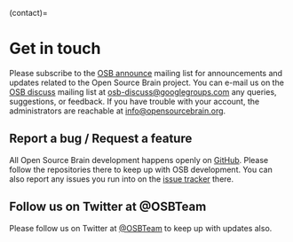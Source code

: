 (contact)=
# Get in touch

Please subscribe to the [OSB announce](https://groups.google.com/forum/?fromgroups#!forum/osb-announce) mailing list for announcements and updates related to the Open Source Brain project.
You can e-mail us on the [OSB discuss](https://groups.google.com/forum/?fromgroups#!forum/osb-discuss) mailing list at  [osb-discuss@googlegroups.com](mailto:osb-discuss@googlegroups.com) any queries, suggestions, or feedback.
If you have trouble with your account, the administrators are reachable at [info@opensourcebrain.org](mailto:info@opensourcebrain.org).

## Report a bug / Request a feature

All Open Source Brain development happens openly on [GitHub](https://github.com/OpenSourceBrain/).
Please follow the repositories there to keep up with OSB development.
You can also report any issues you run into on the [issue tracker](https://github.com/OpenSourceBrain/geppetto-osb/issues/new) there.

## Follow us on Twitter at @OSBTeam

Please follow us on Twitter at [@OSBTeam](https://twitter.com/OSBTeam) to keep up with updates also.
